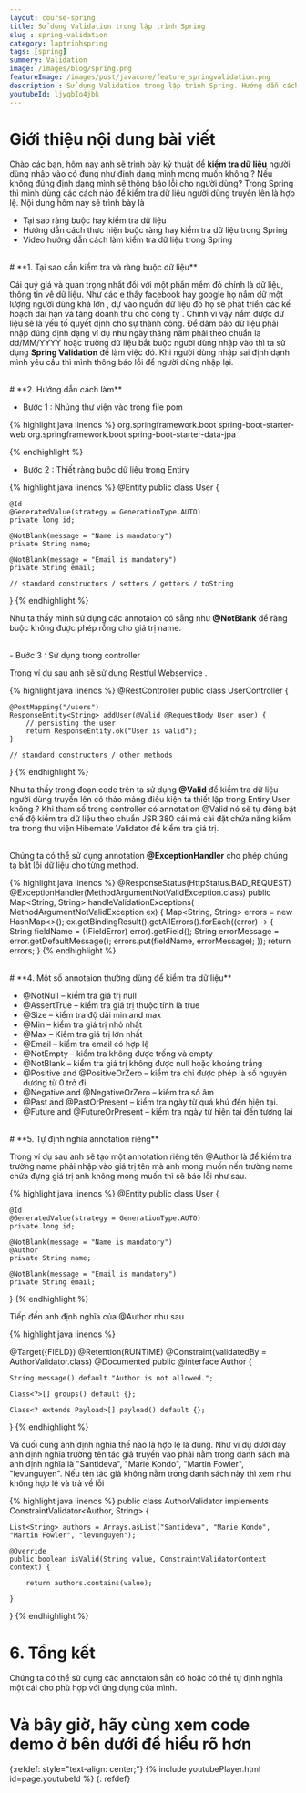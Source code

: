 ```yaml
---
layout: course-spring
title: Sử dụng Validation trong lập trình Spring
slug : spring-validation
category: laptrinhspring
tags: [spring]
summery: Validation
image: /images/blog/spring.png
featureImage: /images/post/javacore/feature_springvalidation.png
description : Sử dụng Validation trong lập trình Spring. Hướng dẫn cách ràng buộc dữ liệu và kiểm tra dữ liệu trong lập trình các dự án về Spring.
youtubeId: ljyqbIo4jbk
---
```


# **Giới thiệu nội dung bài viết**

Chào các bạn, hôm nay anh sẽ trình bày kỷ thuật để <b>kiểm tra dữ liệu</b> người dùng nhập vào có đúng như định dạng mình mong muốn không ? Nếu
không đúng định dạng mình sẽ thông báo lỗi cho người dùng? Trong Spring thì mình dùng các cách nào để kiểm tra dữ liệu người dùng truyền
lên là hợp lệ. Nội dung hôm nay sẽ trình bày là

- Tại sao ràng buộc hay kiểm tra dữ liệu
- Hướng dẫn cách thực hiện buộc ràng hay kiểm tra  dữ liệu trong Spring
- Video hướng dẫn cách làm kiểm tra dữ liệu trong Spring

<br>
# **1. Tại sao cần kiểm tra và ràng buộc dữ liệu**

Cái quý giá và quan trọng nhất đối với một phần mềm đó chính là dữ liệu, thông tin về dữ liệu. Như các e thấy facebook hay google họ nắm
dữ một lượng người dùng khá lớn , dự vào nguồn dữ liệu đó họ sẽ phát triển các kế hoạch dài hạn và tăng doanh thu cho công ty . Chính vì vậy
nắm được dữ liệu sẽ là yếu tố quyết định cho sự thành công. Để đảm bảo dữ liệu phải nhập đúng định dạng ví dụ như ngày tháng năm phải theo
chuẩn la dd/MM/YYYY hoặc trường dữ liệu bắt buộc người dùng nhập vào thì ta sử dụng <b>Spring Validation</b> để làm việc đó. Khi người dùng nhập
sai định dạnh mình yêu cầu thì mình thông báo lỗi để người dùng nhập lại.

<br>
# **2. Hướng dẫn cách làm**

- Bước 1 : Nhúng thư viện vào trong file pom

{% highlight java linenos %}
<dependency>
        <groupId>org.springframework.boot</groupId>
        <artifactId>spring-boot-starter-web</artifactId>
    </dependency>
    <dependency> 
        <groupId>org.springframework.boot</groupId>
        <artifactId>spring-boot-starter-data-jpa</artifactId>
    </dependency> 

{% endhighlight %}

- Bước 2 : Thiết  ràng buộc dữ liệu trong Entiry

{% highlight java linenos %}
@Entity
public class User {

    @Id
    @GeneratedValue(strategy = GenerationType.AUTO)
    private long id;

    @NotBlank(message = "Name is mandatory")
    private String name;

    @NotBlank(message = "Email is mandatory")
    private String email;

    // standard constructors / setters / getters / toString

}
{% endhighlight %}

Như ta thấy mình sử dụng các annotaion có sẳng như <b>@NotBlank</b> để ràng buộc không được phép rỗng cho giá trị name.

<br>
- Bước 3 : Sử dụng trong controller

Trong ví dụ sau anh sẽ sử dụng Restful Webservice .

{% highlight java linenos %}
@RestController
public class UserController {

    @PostMapping("/users")
    ResponseEntity<String> addUser(@Valid @RequestBody User user) {
        // persisting the user
        return ResponseEntity.ok("User is valid");
    }

    // standard constructors / other methods

}
{% endhighlight %}

Như ta thấy trong đoạn code trên ta sử dụng <b>@Valid</b> để kiểm tra dữ liệu người dùng truyền lên có thảo mảng điều kiện ta thiết lập trong Entiry User không ?
Khi tham số trong controller có annotation @Valid nó sẽ tự động bật chế độ kiểm tra dữ liệu theo chuẩn JSR 380 cái mà cài đặt chứa năng kiểm tra
trong thư viện Hibernate Validator để kiểm tra giá trị.

<br>
Chúng ta có thể sử dụng annotation <b>@ExceptionHandler</b> cho phép chúng ta bắt lỗi dữ liệu cho từng method.

{% highlight java linenos %}
@ResponseStatus(HttpStatus.BAD_REQUEST)
@ExceptionHandler(MethodArgumentNotValidException.class)
public Map<String, String> handleValidationExceptions(
  MethodArgumentNotValidException ex) {
    Map<String, String> errors = new HashMap<>();
    ex.getBindingResult().getAllErrors().forEach((error) -> {
        String fieldName = ((FieldError) error).getField();
        String errorMessage = error.getDefaultMessage();
        errors.put(fieldName, errorMessage);
    });
    return errors;
}
{% endhighlight %}

<br>
# **4. Một số annotaion thường dùng để kiểm tra dữ liệu**

- @NotNull – kiểm tra giá trị null
- @AssertTrue – kiểm tra giá trị thuộc tính là true 
- @Size – kiểm tra độ dài min and max
- @Min – kiểm tra giá trị nhỏ nhất 
- @Max – Kiểm tra giá trị lớn nhất
- @Email – kiểm tra email có hợp lệ
- @NotEmpty – kiểm tra không được trống và empty
- @NotBlank – kiểm tra giá trị không được null hoặc khoảng trắng 
- @Positive and @PositiveOrZero – kiểm tra chỉ được phép là số nguyên dương từ 0 trở đi 
- @Negative and @NegativeOrZero – kiểm tra số âm
- @Past and @PastOrPresent – kiểm tra ngày từ quá khứ đến hiện tại.
- @Future and @FutureOrPresent – kiểm tra ngày từ hiện tại đến tương lai

<br>
# **5. Tự định nghĩa annotation riêng**

Trong ví dụ sau anh sẽ tạo một annotation riêng tên @Author là để kiểm tra trường name phải nhập vào giá trị tên mà anh mong muốn nến trường name chứa đựng giá trị anh không mong muốn thì sẽ báo lỗi như sau.

{% highlight java linenos %}
@Entity
public class User {

    @Id
    @GeneratedValue(strategy = GenerationType.AUTO)
    private long id;

    @NotBlank(message = "Name is mandatory")
    @Author
    private String name;

    @NotBlank(message = "Email is mandatory")
    private String email;

}
{% endhighlight %}

Tiếp đến anh định nghĩa  của @Author như sau

{% highlight java linenos %}

@Target({FIELD})
@Retention(RUNTIME)
@Constraint(validatedBy = AuthorValidator.class)
@Documented
public @interface Author {

    String message() default "Author is not allowed.";

    Class<?>[] groups() default {};

    Class<? extends Payload>[] payload() default {};

}
{% endhighlight %}

Và cuối cùng anh định nghĩa thế nào là hợp lệ là đúng. Như ví dụ dưới đây anh định nghĩa trường tên tác giả truyền vào phải nằm trong danh sách mà anh định nghĩa là "Santideva", "Marie Kondo", "Martin Fowler", "levunguyen". Nếu tên tác giả không nằm trong danh sách này thì xem như không hợp lệ và trả về lỗi

{% highlight java linenos %}
public class AuthorValidator implements ConstraintValidator<Author, String> {

    List<String> authors = Arrays.asList("Santideva", "Marie Kondo", "Martin Fowler", "levunguyen");

    @Override
    public boolean isValid(String value, ConstraintValidatorContext context) {

        return authors.contains(value);

    }
}
{% endhighlight %}

# **6. Tổng kết**

Chúng ta có thể sử dụng các annotaion sẳn có hoặc có thể tự định nghĩa một cái cho phù hợp với ứng dụng của mình.

# **Và bây giờ, hãy cùng xem code demo ở bên dưới để hiểu rõ hơn**

{:refdef: style="text-align: center;"}
{% include youtubePlayer.html id=page.youtubeId %}
{: refdef}
